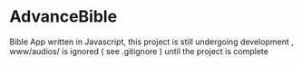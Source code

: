 # AdvanceBible
Bible App written in Javascript, this project is still undergoing development , www/audios/ is ignored ( see .gitignore ) until the project is complete
